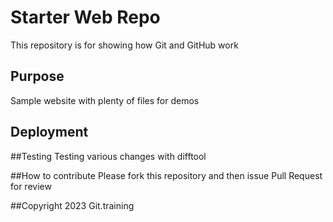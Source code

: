 # Starter Web Repo

This repository is for showing how Git and GitHub work

## Purpose

Sample website with plenty of files for demos

## Deployment


##Testing
Testing various changes with difftool

##How to contribute
Please fork this repository and then issue Pull Request for review

##Copyright
2023 Git.training